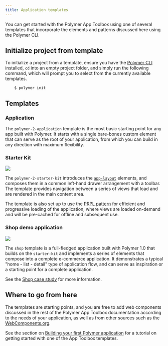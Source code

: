 ```yaml
---
title: Application templates
---
```


<!-- toc -->

You can get started with the Polymer App Toolbox using one of several templates
that incorporate the elements and patterns discussed here using the Polymer CLI.

## Initialize project from template

To initialize a project from a template, ensure you have the
[Polymer CLI](../tools/polymer-cli) installed, `cd` into an empty project folder,
and simply run the following command, which will prompt you to select from
the currently available templates.

```
    $ polymer init
```

## Templates

### Application

The  `polymer-2-application` template is the most basic starting point for any app built
with Polymer. It starts with a single bare-bones custom element that can serve
as the root of your application, from which you can build in any direction with
maximum flexibility.

### Starter Kit

![](/images/1.0/toolbox/starter-kit.png)

The `polymer-2-starter-kit` introduces the [`app-layout`](app-layout) elements,
and composes them in a common left-hand drawer arrangement with a toolbar.
The template provides navigation between a series of views that load and
are rendered in the main content area.

The template is also set up to use the [PRPL pattern](server) for efficient
and progressive loading of the application, where views are loaded on-demand
and will be pre-cached for offline and subsequent use.

### Shop demo application

![](/images/1.0/toolbox/shop-template-desktop.png)

The `shop` template is a full-fledged application built with Polymer 1.0 that
builds on the `starter-kit` and implements a series of elements that compose 
into a complete e-commerce application.  It demonstrates a typical
"home - list - detail" type of application flow, and can serve as inspiration
or a starting point for a complete application.

See the [Shop case study](case-study) for more information.

## Where to go from here

The templates are starting points, and you are free to add web components
discussed in the rest of the Polymer App Toolbox documentation according
to the needs of your application, as well as from other sources such as the
[WebComponents.org](https://www.webcomponents.org/).

See the section on [Building your first Polymer application](../start/toolbox/set-up)
for a tutorial on getting started with one of the App Toolbox templates.
